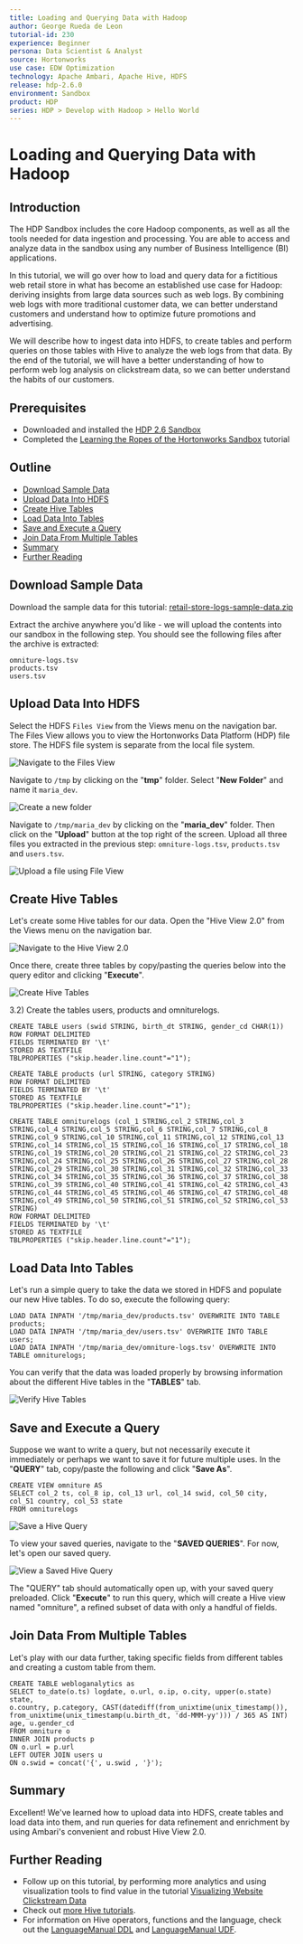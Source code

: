 ```yaml
---
title: Loading and Querying Data with Hadoop
author: George Rueda de Leon
tutorial-id: 230
experience: Beginner
persona: Data Scientist & Analyst
source: Hortonworks
use case: EDW Optimization
technology: Apache Ambari, Apache Hive, HDFS
release: hdp-2.6.0
environment: Sandbox
product: HDP
series: HDP > Develop with Hadoop > Hello World
---
```



# Loading and Querying Data with Hadoop

## Introduction

The HDP Sandbox includes the core Hadoop components, as well as all the tools needed for data ingestion and processing.  You are able to access and analyze data in the sandbox using any number of Business Intelligence (BI) applications.

In this tutorial, we will go over how to load and query data for a fictitious web retail store in what has become an established use case for Hadoop: deriving insights from large data sources such as web logs. By combining web logs with more traditional customer data, we can better understand customers and understand how to optimize future promotions and advertising.

We will describe how to ingest data into HDFS, to create tables and perform queries on those tables with Hive to analyze the web logs from that data. By the end of the tutorial, we will have a better understanding of how to perform web log analysis on clickstream data, so we can better understand the habits of our customers.


## Prerequisites

-   Downloaded and installed the [HDP 2.6 Sandbox](https://hortonworks.com/downloads/#sandbox)
-   Completed the [Learning the Ropes of the Hortonworks Sandbox](https://hortonworks.com/tutorial/learning-the-ropes-of-the-hortonworks-sandbox/) tutorial


## Outline

-   [Download Sample Data](#download-sample-data)
-   [Upload Data Into HDFS](#upload-sample-data-into-hdfs)
-   [Create Hive Tables](#create-hive-tables)
-   [Load Data Into Tables](#load-data-into-tables)
-   [Save and Execute a Query](#save-and-execute-a-query)
-   [Join Data From Multiple Tables](#join-data-from-multiple-tables)
-   [Summary](#summary)
-   [Further Reading](#further-reading)


## Download Sample Data

Download the sample data for this tutorial: [retail-store-logs-sample-data.zip](assets/retail-store-logs-sample-data.zip)

Extract the archive anywhere you'd like - we will upload the contents into our sandbox in the following step.  You should see the following files after the archive is extracted:

```
omniture-logs.tsv
products.tsv
users.tsv
```


## Upload Data Into HDFS

Select the HDFS `Files View` from the Views menu on the navigation bar. The Files View allows you to view the Hortonworks Data Platform (HDP) file store.  The HDFS file system is separate from the local file system.

![Navigate to the Files View](assets/files-view-navigate.jpg)

Navigate to `/tmp` by clicking on the "**tmp**" folder.  Select "**New Folder**" and name it `maria_dev`.

![Create a new folder](assets/files-view-create-folder.jpg)

Navigate to `/tmp/maria_dev` by clicking on the "**maria_dev**" folder.  Then click on the "**Upload**" button at the top right of the screen.  Upload all three files you extracted in the previous step: `omniture-logs.tsv`, `products.tsv` and `users.tsv`.

![Upload a file using File View](assets/files-view-upload.jpg)


## Create Hive Tables

Let's create some Hive tables for our data.  Open the "Hive View 2.0" from the Views menu on the navigation bar.

![Navigate to the Hive View 2.0](assets/hive-view-navigate.jpg)

Once there, create three tables by copy/pasting the queries below into the query editor and clicking "**Execute**".

![Create Hive Tables](assets/hive-view-create-table.jpg)

3.2) Create the tables users, products and omniturelogs.

```
CREATE TABLE users (swid STRING, birth_dt STRING, gender_cd CHAR(1))
ROW FORMAT DELIMITED
FIELDS TERMINATED BY '\t'
STORED AS TEXTFILE
TBLPROPERTIES ("skip.header.line.count"="1");
```

```
CREATE TABLE products (url STRING, category STRING)
ROW FORMAT DELIMITED
FIELDS TERMINATED BY '\t'
STORED AS TEXTFILE
TBLPROPERTIES ("skip.header.line.count"="1");
```

```
CREATE TABLE omniturelogs (col_1 STRING,col_2 STRING,col_3 STRING,col_4 STRING,col_5 STRING,col_6 STRING,col_7 STRING,col_8 STRING,col_9 STRING,col_10 STRING,col_11 STRING,col_12 STRING,col_13 STRING,col_14 STRING,col_15 STRING,col_16 STRING,col_17 STRING,col_18 STRING,col_19 STRING,col_20 STRING,col_21 STRING,col_22 STRING,col_23 STRING,col_24 STRING,col_25 STRING,col_26 STRING,col_27 STRING,col_28 STRING,col_29 STRING,col_30 STRING,col_31 STRING,col_32 STRING,col_33 STRING,col_34 STRING,col_35 STRING,col_36 STRING,col_37 STRING,col_38 STRING,col_39 STRING,col_40 STRING,col_41 STRING,col_42 STRING,col_43 STRING,col_44 STRING,col_45 STRING,col_46 STRING,col_47 STRING,col_48 STRING,col_49 STRING,col_50 STRING,col_51 STRING,col_52 STRING,col_53 STRING)
ROW FORMAT DELIMITED
FIELDS TERMINATED by '\t'
STORED AS TEXTFILE
TBLPROPERTIES ("skip.header.line.count"="1");
```


## Load Data Into Tables

Let's run a simple query to take the data we stored in HDFS and populate our new Hive tables.  To do so, execute the following query:

```
LOAD DATA INPATH '/tmp/maria_dev/products.tsv' OVERWRITE INTO TABLE products;
LOAD DATA INPATH '/tmp/maria_dev/users.tsv' OVERWRITE INTO TABLE users;
LOAD DATA INPATH '/tmp/maria_dev/omniture-logs.tsv' OVERWRITE INTO TABLE omniturelogs;
```

You can verify that the data was loaded properly by browsing information about the different Hive tables in the "**TABLES**" tab.

![Verify Hive Tables](assets/hive-view-verify-table.jpg)


##  Save and Execute a Query

Suppose we want to write a query, but not necessarily execute it immediately or perhaps we want to save it for future multiple uses.  In the "**QUERY**" tab, copy/paste the following and click "**Save As**".

```
CREATE VIEW omniture AS
SELECT col_2 ts, col_8 ip, col_13 url, col_14 swid, col_50 city, col_51 country, col_53 state
FROM omniturelogs
```

![Save a Hive Query](assets/hive-view-save-query.jpg)

To view your saved queries, navigate to the "**SAVED QUERIES**".  For now, let's open our saved query.

![View a Saved Hive Query](assets/hive-view-view-saved-query.jpg)

The "QUERY" tab should automatically open up, with your saved query preloaded.  Click "**Execute**" to run this query, which will create a Hive view named "omniture", a refined subset of data with only a handful of fields.


## Join Data From Multiple Tables

Let's play with our data further, taking specific fields from different tables and creating a custom table from them.

```
CREATE TABLE webloganalytics as
SELECT to_date(o.ts) logdate, o.url, o.ip, o.city, upper(o.state) state,
o.country, p.category, CAST(datediff(from_unixtime(unix_timestamp()), from_unixtime(unix_timestamp(u.birth_dt, 'dd-MMM-yy'))) / 365 AS INT) age, u.gender_cd
FROM omniture o
INNER JOIN products p
ON o.url = p.url
LEFT OUTER JOIN users u
ON o.swid = concat('{', u.swid , '}');
```


## Summary

Excellent!  We've learned how to upload data into HDFS, create tables and load data into them, and run queries for data refinement and enrichment by using Ambari's convenient and robust Hive View 2.0.


## Further Reading

-   Follow up on this tutorial, by performing more analytics and using visualization tools to find value in the tutorial [Visualizing Website Clickstream Data](https://hortonworks.com/tutorial/how-to-visualize-website-clickstream-data/)
-   Check out [more Hive tutorials](http://hortonworks.com/hadoop/hive/#tutorials).
-   For information on Hive operators, functions and the language, check out the [LanguageManual DDL](https://cwiki.apache.org/confluence/display/Hive/LanguageManual+DDL) and [LanguageManual UDF](https://cwiki.apache.org/confluence/display/Hive/LanguageManual+UDF).
